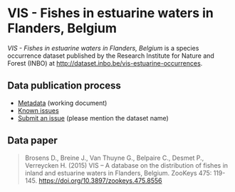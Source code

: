 # VIS - Fishes in estuarine waters in Flanders, Belgium

*VIS - Fishes in estuarine waters in Flanders, Belgium* is a species occurrence dataset published by the Research Institute for Nature and Forest (INBO) at http://dataset.inbo.be/vis-estuarine-occurrences.

## Data publication process

* [Metadata](metadata.md) (working document)
* [Known issues](https://github.com/inbo/data-publication/labels/vis-estuarine-occurrences)
* [Submit an issue](https://github.com/inbo/data-publication/issues/new) (please mention the dataset name)

## Data paper

> Brosens D., Breine J., Van Thuyne G., Belpaire C., Desmet P., Verreycken H. (2015) VIS – A database on the distribution of fishes in inland and estuarine waters in Flanders, Belgium. ZooKeys 475: 119-145. https://doi.org/10.3897/zookeys.475.8556
